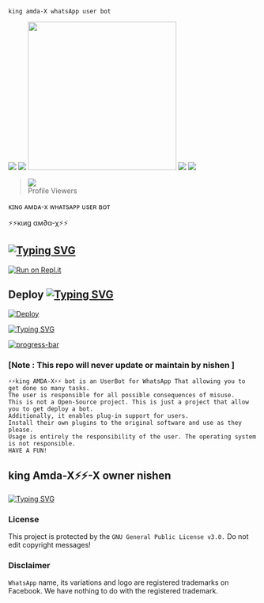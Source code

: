      


    king amda-X whatsApp user bot



<img src= "https://camo.githubusercontent.com/71b837571c48af3aa60a73dbc9d5936aa359d78efbfa8a6743cbbbc16b80ef4d/68747470733a2f2f63646e2e646973636f72646170702e636f6d2f6174746163686d656e74732f3830353930323039333930363630383138362f3830353931333937323533353539303932322f74656e6f722e676966"/>




<img src= "https://camo.githubusercontent.com/71b837571c48af3aa60a73dbc9d5936aa359d78efbfa8a6743cbbbc16b80ef4d/68747470733a2f2f63646e2e646973636f72646170702e636f6d2f6174746163686d656e74732f3830353930323039333930363630383138362f3830353931333937323533353539303932322f74656e6f722e676966"/>






<img src="https://i.ibb.co/mC4F1T3/Photo-1859807427.jpg" width="300" height="300">



     
    
     
 








<img src= "https://camo.githubusercontent.com/71b837571c48af3aa60a73dbc9d5936aa359d78efbfa8a6743cbbbc16b80ef4d/68747470733a2f2f63646e2e646973636f72646170702e636f6d2f6174746163686d656e74732f3830353930323039333930363630383138362f3830353931333937323533353539303932322f74656e6f722e676966"/>


<img src= "https://camo.githubusercontent.com/71b837571c48af3aa60a73dbc9d5936aa359d78efbfa8a6743cbbbc16b80ef4d/68747470733a2f2f63646e2e646973636f72646170702e636f6d2f6174746163686d656e74732f3830353930323039333930363630383138362f3830353931333937323533353539303932322f74656e6f722e676966"/>











><img src="https://profile-counter.glitch.me/ninishendanidu/count.svg" /><br>Profile Viewers</div>













ᴋɪɴɢ ᴀᴍᴅᴀ-x ᴡʜᴀᴛsᴀᴘᴘ ᴜsᴇʀ ʙᴏᴛ




⚡⚡кιиg αм∂α-χ⚡⚡</h1>




## [![Typing SVG](https://readme-typing-svg.herokuapp.com?color=%23FFEE4A&center=true&vCenter=true&height=60&lines=SCAN+THE+QR+CODE;%E0%B6%B8%E0%B7%99%E0%B6%AD%E0%B6%B1%E0%B7%92%E0%B6%B1%E0%B7%8A+QR+%E0%B6%9A%E0%B7%9D%E0%B6%A9%E0%B7%8A+%E0%B6%91%E0%B6%9A+%E0%B7%83%E0%B7%8A%E0%B6%9A%E0%B7%91%E0%B6%B1%E0%B7%8A+%E0%B6%9A%E0%B6%BB%E0%B6%B1%E0%B7%8A%E0%B6%B1)](https://git.io/typing-svg)
[![Run on Repl.it](https://repl.it/badge/github/quiec/whatsasena)](https://replit.com/@NishenDanidu1/king-AMDA-X#package.json)


## Deploy [![Typing SVG](https://readme-typing-svg.herokuapp.com?color=%23F773F2&height=40&lines=DEPLOY+KINGAMDA-X+)](https://git.io/typing-svg)
[![Deploy](https://www.herokucdn.com/deploy/button.svg)](https://dashboard.heroku.com/new?template=https://github.com/NishNishendanidu/botwhatsapp.git)




[![Typing SVG](https://readme-typing-svg.herokuapp.com?color=%23FF5200&size=30&multiline=true&width=999&height=90&lines=Kingamda-X+whatsApp+bot;Kingamda-X+owner+nishen+;Kingamda-X+bot+speed+full+bot+whatsApp+)](https://git.io/typing-svg)






<a href="https://ibb.co/t8W6NtJ"><img src="https://i.ibb.co/hDtNnjm/progress-bar.gif" alt="progress-bar" border="0"></a>












### [Note : This repo will never update or maintain by nishen ]
 

	

	
	

	
	
	
	
	
	
	
	
	
	
	
  
    

  
  
  
  
    
 


```
⚡⚡king AMDA-X⚡⚡ bot is an UserBot for WhatsApp That allowing you to get done so many tasks.
The user is responsible for all possible consequences of misuse.
This is not a Open-Source project. This is just a project that allow you to get deploy a bot.
Additionally, it enables plug-in support for users.
Install their own plugins to the original software and use as they please.
Usage is entirely the responsibility of the user. The operating system is not responsible.
HAVE A FUN!
```

## king Amda-X⚡⚡-X owner nishen 

[![Typing SVG](https://readme-typing-svg.herokuapp.com?color=%23FF5200&size=30&multiline=true&width=999&height=90&lines=Kingamda-X+whatsApp+bot;Kingamda-X+owner+nishen+;Kingamda-X+bot+speed+full+bot+whatsApp+)](https://git.io/typing-svg)
										
	   
											
										





### License
This project is protected by the `GNU General Public License v3.0.`
Do not edit copyright messages!

### Disclaimer
`WhatsApp` name, its variations and logo are registered trademarks on Facebook. We have nothing to do with the registered trademark.

	

												
													
	

													
													
													
													
													
